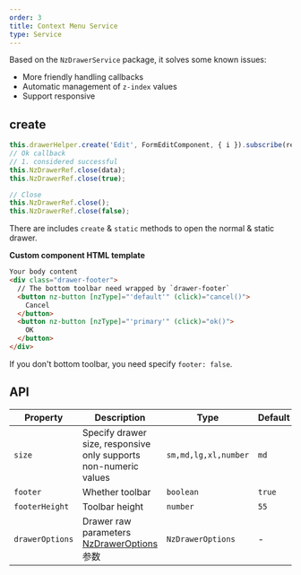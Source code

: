 ```yaml
---
order: 3
title: Context Menu Service
type: Service
---
```


Based on the `NzDrawerService` package, it solves some known issues:

- More friendly handling callbacks
- Automatic management of `z-index` values
- Support responsive

## create

```ts
this.drawerHelper.create('Edit', FormEditComponent, { i }).subscribe(res => this.load());
// Ok callback
// 1. considered successful
this.NzDrawerRef.close(data);
this.NzDrawerRef.close(true);

// Close
this.NzDrawerRef.close();
this.NzDrawerRef.close(false);
```

There are includes `create` & `static` methods to open the normal & static drawer.

**Custom component HTML template**

```html
Your body content
<div class="drawer-footer">
  // The bottom toolbar need wrapped by `drawer-footer`
  <button nz-button [nzType]="'default'" (click)="cancel()">
    Cancel
  </button>
  <button nz-button [nzType]="'primary'" (click)="ok()">
    OK
  </button>
</div>
```

If you don't bottom toolbar, you need specify `footer: false`.

## API

| Property | Description  | Type  | Default   |
| --- | --- | --- | --- |
| `size` | Specify drawer size, responsive only supports non-numeric values | `sm,md,lg,xl,number` | `md` |
| `footer` | Whether toolbar | `boolean` | `true` |
| `footerHeight` | Toolbar height | `number` | `55` |
| `drawerOptions` | Drawer raw parameters [NzDrawerOptions](https://ng.ant.design/components/drawer/en#nzdraweroptions) 参数 | `NzDrawerOptions` | - |
